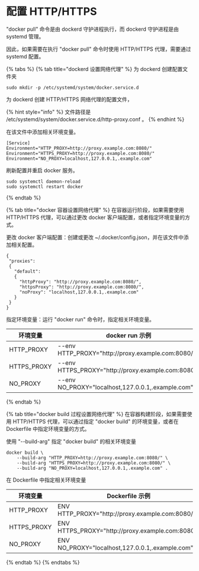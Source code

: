 # 配置 HTTP/HTTPS

"docker pull" 命令是由 dockerd 守护进程执行，而 dockerd 守护进程是由 systemd 管理。

因此，如果需要在执行 "docker pull" 命令时使用 HTTP/HTTPS 代理，需要通过 systemd 配置。

{% tabs %}
{% tab title="dockerd 设置网络代理" %}
为 dockerd 创建配置文件夹

```
sudo mkdir -p /etc/systemd/system/docker.service.d
```

为 dockerd 创建 HTTP/HTTPS 网络代理的配置文件，

{% hint style="info" %}
文件路径是 /etc/systemd/system/docker.service.d/http-proxy.conf 。
{% endhint %}

在该文件中添加相关环境变量。

```
[Service]
Environment="HTTP_PROXY=http://proxy.example.com:8080/"
Environment="HTTPS_PROXY=http://proxy.example.com:8080/"
Environment="NO_PROXY=localhost,127.0.0.1,.example.com"
```

刷新配置并重启 docker 服务。

```
sudo systemctl daemon-reload
sudo systemctl restart docker
```
{% endtab %}

{% tab title="docker 容器设置网络代理" %}
在容器运行阶段，如果需要使用 HTTP/HTTPS 代理，可以通过更改 docker 客户端配置，或者指定环境变量的方式。

更改 docker 客户端配置：创建或更改 \~/.docker/config.json，并在该文件中添加相关配置。

```
{
 "proxies":
 {
   "default":
   {
     "httpProxy": "http://proxy.example.com:8080/",
     "httpsProxy": "http://proxy.example.com:8080/",
     "noProxy": "localhost,127.0.0.1,.example.com"
   }
 }
}
```

指定环境变量：运行 "docker run" 命令时，指定相关环境变量。

<table><thead><tr><th width="195">环境变量</th><th>docker run 示例</th></tr></thead><tbody><tr><td>HTTP_PROXY</td><td>--env HTTP_PROXY="http://proxy.example.com:8080/"</td></tr><tr><td>HTTPS_PROXY</td><td>--env HTTPS_PROXY="http://proxy.example.com:8080/"</td></tr><tr><td>NO_PROXY</td><td>--env NO_PROXY="localhost,127.0.0.1,.example.com"</td></tr></tbody></table>
{% endtab %}

{% tab title="docker build 过程设置网络代理" %}
在容器构建阶段，如果需要使用 HTTP/HTTPS 代理，可以通过指定 "docker build" 的环境变量，或者在 Dockerfile 中指定环境变量的方式。

使用 "--build-arg" 指定 "docker build" 的相关环境变量

```
docker build \
    --build-arg "HTTP_PROXY=http://proxy.example.com:8080/" \
    --build-arg "HTTPS_PROXY=http://proxy.example.com:8080/" \
    --build-arg "NO_PROXY=localhost,127.0.0.1,.example.com" .
```

在 Dockerfile 中指定相关环境变量

<table><thead><tr><th width="176">环境变量</th><th>Dockerfile 示例</th></tr></thead><tbody><tr><td>HTTP_PROXY</td><td>ENV HTTP_PROXY="http://proxy.example.com:8080/"</td></tr><tr><td>HTTPS_PROXY</td><td>ENV HTTPS_PROXY="http://proxy.example.com:8080/"</td></tr><tr><td>NO_PROXY</td><td>ENV NO_PROXY="localhost,127.0.0.1,.example.com"</td></tr></tbody></table>
{% endtab %}
{% endtabs %}

